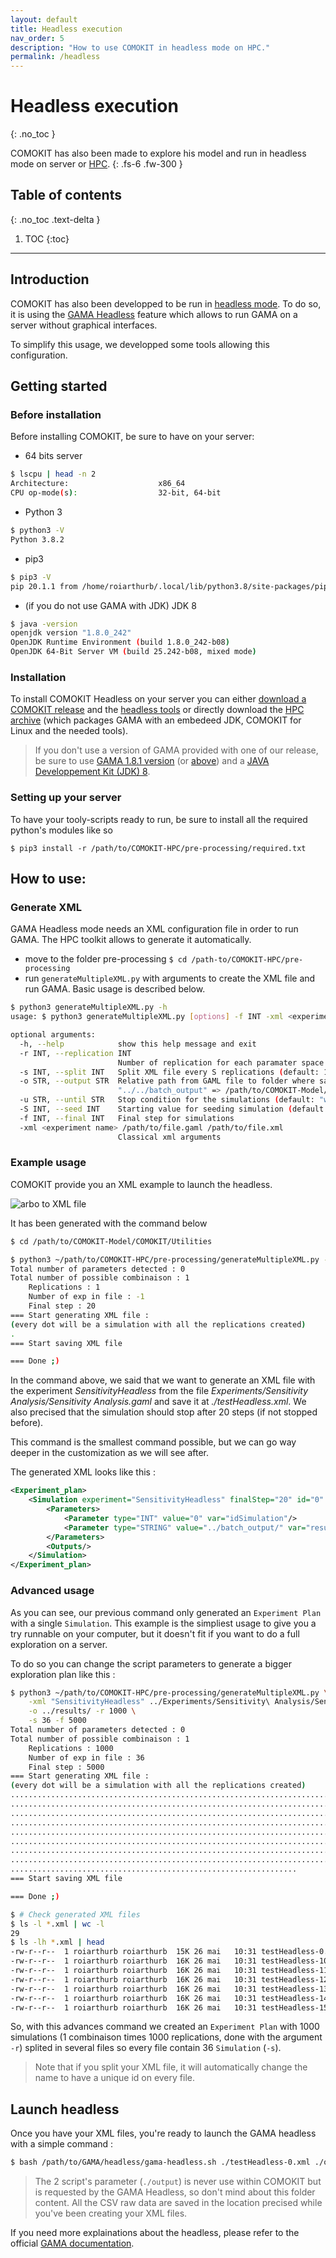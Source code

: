 ```yaml
---
layout: default
title: Headless execution
nav_order: 5
description: "How to use COMOKIT in headless mode on HPC."
permalink: /headless
---
```


# Headless execution
{: .no_toc }

COMOKIT has also been made to explore his model and run in headless mode on server or [HPC](https://en.wikipedia.org/wiki/High-performance_computing).
{: .fs-6 .fw-300 }

## Table of contents
{: .no_toc .text-delta }

1. TOC
{:toc}

---

## Introduction

COMOKIT has also been developped to be run in [headless mode](https://en.wikipedia.org/wiki/Headless_software). To do so, it is using the [GAMA Headless](https://gama-platform.github.io/wiki/Headless) feature which allows to run GAMA on a server without graphical interfaces. 

To simplify this usage, we developped some tools allowing this configuration.

## Getting started

### Before installation

Before installing COMOKIT, be sure to have on your server:

- 64 bits server
```bash
$ lscpu | head -n 2
Architecture:                    x86_64
CPU op-mode(s):                  32-bit, 64-bit
```
- Python 3
```bash
$ python3 -V
Python 3.8.2
```
- pip3
```bash
$ pip3 -V
pip 20.1.1 from /home/roiarthurb/.local/lib/python3.8/site-packages/pip (python 3.8)
```
- (if you do not use GAMA with JDK) JDK 8
```bash
$ java -version
openjdk version "1.8.0_242"
OpenJDK Runtime Environment (build 1.8.0_242-b08)
OpenJDK 64-Bit Server VM (build 25.242-b08, mixed mode)
```

### Installation

To install COMOKIT Headless on your server you can either [download a COMOKIT release](https://github.com/COMOKIT/COMOKIT-Model/releases/) and the [headless tools](https://github.com/COMOKIT/COMOKIT-HPC) or directly download the [HPC archive](https://github.com/COMOKIT/COMOKIT-HPC/releases/) (which packages GAMA with an embedeed JDK, COMOKIT for Linux and the needed tools).

> If you don't use a version of GAMA provided with one of our release, be sure to use [GAMA 1.8.1 version](https://github.com/gama-platform/gama/releases/tag/1.8.1) (or [above](https://github.com/gama-platform/gama/releases)) and a [JAVA Developpement Kit (JDK) 8](https://en.wikipedia.org/wiki/Java_version_history#Java_SE_8).

### Setting up your server

  
To have your tooly-scripts ready to run, be sure to install all the required python's modules like so

```
$ pip3 install -r /path/to/COMOKIT-HPC/pre-processing/required.txt
```

## How to use:

### Generate XML

GAMA Headless mode needs an XML configuration file in order to run GAMA. The HPC toolkit allows to generate it automatically.

- move to the folder pre-processing ``$ cd /path-to/COMOKIT-HPC/pre-processing``
- run `generateMultipleXML.py` with arguments to create the XML file and run GAMA. Basic usage is described below.

```bash
$ python3 generateMultipleXML.py -h
usage: $ python3 generateMultipleXML.py [options] -f INT -xml <experiment name> /path/to/file.gaml /path/to/file.xml

optional arguments:
  -h, --help            show this help message and exit
  -r INT, --replication INT
                        Number of replication for each paramater space (default: 1)
  -s INT, --split INT   Split XML file every S replications (default: 1)
  -o STR, --output STR  Relative path from GAML file to folder where save output CSV (default:
                        "../../batch_output" => /path/to/COMOKIT-Model/COMOKIT/batch_output)
  -u STR, --until STR   Stop condition for the simulations (default: "world.sim_stop()"
  -S INT, --seed INT    Starting value for seeding simulation (default: 0)
  -f INT, --final INT   Final step for simulations
  -xml <experiment name> /path/to/file.gaml /path/to/file.xml
                        Classical xml arguments
```

### Example usage

COMOKIT provide you an XML example to launch the headless.

![arbo to XML file](assets/images/arboToXMLFile.png)

It has been generated with the command below

```bash
$ cd /path/to/COMOKIT-Model/COMOKIT/Utilities

$ python3 ~/path/to/COMOKIT-HPC/pre-processing/generateMultipleXML.py -xml "SensitivityHeadless" ../Experiments/Sensitivity\ Analysis/Sensitivity\ Analysis.gaml  ./testHeadless.xml -f 20 
Total number of parameters detected : 0
Total number of possible combinaison : 1
	Replications : 1
	Number of exp in file : -1
	Final step : 20
=== Start generating XML file :
(every dot will be a simulation with all the replications created)
.
=== Start saving XML file

=== Done ;)
```

In the command above, we said that we want to generate an XML file with the experiment _SensitivityHeadless_ from the file _Experiments/Sensitivity Analysis/Sensitivity Analysis.gaml_ and save it at _./testHeadless.xml_. We also precised that the simulation should stop after 20 steps (if not stopped before).

This command is the smallest command possible, but we can go way deeper in the customization as we will see after.

The generated XML looks like this :

```xml
<Experiment_plan>
	<Simulation experiment="SensitivityHeadless" finalStep="20" id="0" seed="0" sourcePath="../Experiments/Sensitivity Analysis/Sensitivity Analysis.gaml" until="world.sim_stop()">
		<Parameters>
			<Parameter type="INT" value="0" var="idSimulation"/>
			<Parameter type="STRING" value="../batch_output/" var="result_folder"/>
		</Parameters>
		<Outputs/>
	</Simulation>
</Experiment_plan>
```

### Advanced usage

As you can see, our previous command only generated an `Experiment Plan` with a single `Simulation`. This example is the simpliest usage to give you a try runnable on your computer, but it doesn't fit if you want to do a full exploration on a server. 

To do so you can change the script parameters to generate a bigger exploration plan like this :

```bash
$ python3 ~/path/to/COMOKIT-HPC/pre-processing/generateMultipleXML.py \
	-xml "SensitivityHeadless" ../Experiments/Sensitivity\ Analysis/Sensitivity\ Analysis.gaml  ./testHeadless.xml \
	-o ../results/ -r 1000 \
	-s 36 -f 5000
Total number of parameters detected : 0
Total number of possible combinaison : 1
	Replications : 1000
	Number of exp in file : 36
	Final step : 5000
=== Start generating XML file :
(every dot will be a simulation with all the replications created)
.....................................................................................................................
.....................................................................................................................
.....................................................................................................................
.....................................................................................................................
.....................................................................................................................
.....................................................................................................................
.....................................................................................................................
.....................................................................................................................
................................................................
=== Start saving XML file

=== Done ;)

$ # Check generated XML files
$ ls -l *.xml | wc -l
29
$ ls -lh *.xml | head  
-rw-r--r--  1 roiarthurb roiarthurb  15K 26 mai   10:31 testHeadless-0.xml
-rw-r--r--  1 roiarthurb roiarthurb  16K 26 mai   10:31 testHeadless-10.xml
-rw-r--r--  1 roiarthurb roiarthurb  16K 26 mai   10:31 testHeadless-11.xml
-rw-r--r--  1 roiarthurb roiarthurb  16K 26 mai   10:31 testHeadless-12.xml
-rw-r--r--  1 roiarthurb roiarthurb  16K 26 mai   10:31 testHeadless-13.xml
-rw-r--r--  1 roiarthurb roiarthurb  16K 26 mai   10:31 testHeadless-14.xml
-rw-r--r--  1 roiarthurb roiarthurb  16K 26 mai   10:31 testHeadless-15.xml
```

So, with this advances command we created an `Experiment Plan` with 1000 simulations (1 combinaison times 1000 replications, done with the argument `-r`) splited in several files so every file contain 36 `Simulation` (`-s`).

> Note that if you split your XML file, it will automatically change the name to have a unique id on every file.

## Launch headless

Once you have your XML files, you're ready to launch the GAMA headless with a simple command :

```bash
$ bash /path/to/GAMA/headless/gama-headless.sh ./testHeadless-0.xml ./output
```

> The 2 script's parameter (`./output`) is never use within COMOKIT but is requested by the GAMA Headless, so don't mind about this folder content. All the CSV raw data are saved in the location precised while you've been creating your XML files.

If you need more explainations about the headless, please refer to the official [GAMA documentation](https://gama-platform.github.io/wiki/Headless#command).